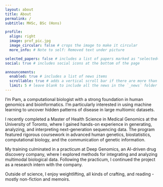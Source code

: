 ```yaml
---
layout: about
title: About
permalink: /
subtitle: MHSc, BSc (Hons)

profile:
  align: right
  image: prof_pic.jpg
  image_circular: false # crops the image to make it circular
  more_info: # Note to self: Removed text under picture

selected_papers: false # includes a list of papers marked as "selected={true}"
social: true # includes social icons at the bottom of the page

announcements:
  enabled: true # includes a list of news items
  scrollable: true # adds a vertical scroll bar if there are more than 3 news items
  limit: 5 # leave blank to include all the news in the `_news` folder
---
```

 
I’m Pam, a computational biologist with a strong foundation in human genomics and bioinformatics. I’m particularly interested in using machine learning to uncover hidden patterns of disease in large multiomic datasets.

I recently completed a Master of Health Science in Medical Genomics at the University of Toronto, where I gained hands-on experience in generating, analyzing, and interpreting next-generation sequencing data. The program featured rigorous coursework in advanced human genetics, biostatistics, computational biology, and the communication of genetic information.

My training culminated in a practicum at Deep Genomics, an AI-driven drug discovery company, where I explored methods for integrating and analyzing multimodal biological data. Following the practicum, I continued the project as a research intern with the company.

Outside of science, I enjoy weightlifting, all kinds of crafting, and reading - mostly non-fiction and memoirs.
